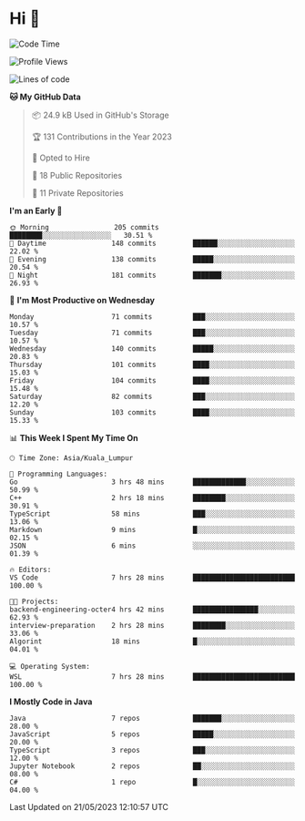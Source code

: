 <h1>Hi 👋</h1>

<!--START_SECTION:waka-->
![Code Time](http://img.shields.io/badge/Code%20Time-205%20hrs%2030%20mins-blue)

![Profile Views](http://img.shields.io/badge/Profile%20Views-31-blue)

![Lines of code](https://img.shields.io/badge/From%20Hello%20World%20I%27ve%20Written-620.4%20thousand%20lines%20of%20code-blue)

**🐱 My GitHub Data** 

> 📦 24.9 kB Used in GitHub's Storage 
 > 
> 🏆 131 Contributions in the Year 2023
 > 
> 💼 Opted to Hire
 > 
> 📜 18 Public Repositories 
 > 
> 🔑 11 Private Repositories 
 > 
**I'm an Early 🐤** 

```text
🌞 Morning                205 commits         ████████░░░░░░░░░░░░░░░░░   30.51 % 
🌆 Daytime                148 commits         ██████░░░░░░░░░░░░░░░░░░░   22.02 % 
🌃 Evening                138 commits         █████░░░░░░░░░░░░░░░░░░░░   20.54 % 
🌙 Night                  181 commits         ███████░░░░░░░░░░░░░░░░░░   26.93 % 
```
📅 **I'm Most Productive on Wednesday** 

```text
Monday                   71 commits          ███░░░░░░░░░░░░░░░░░░░░░░   10.57 % 
Tuesday                  71 commits          ███░░░░░░░░░░░░░░░░░░░░░░   10.57 % 
Wednesday                140 commits         █████░░░░░░░░░░░░░░░░░░░░   20.83 % 
Thursday                 101 commits         ████░░░░░░░░░░░░░░░░░░░░░   15.03 % 
Friday                   104 commits         ████░░░░░░░░░░░░░░░░░░░░░   15.48 % 
Saturday                 82 commits          ███░░░░░░░░░░░░░░░░░░░░░░   12.20 % 
Sunday                   103 commits         ████░░░░░░░░░░░░░░░░░░░░░   15.33 % 
```


📊 **This Week I Spent My Time On** 

```text
🕑︎ Time Zone: Asia/Kuala_Lumpur

💬 Programming Languages: 
Go                       3 hrs 48 mins       █████████████░░░░░░░░░░░░   50.99 % 
C++                      2 hrs 18 mins       ████████░░░░░░░░░░░░░░░░░   30.91 % 
TypeScript               58 mins             ███░░░░░░░░░░░░░░░░░░░░░░   13.06 % 
Markdown                 9 mins              █░░░░░░░░░░░░░░░░░░░░░░░░   02.15 % 
JSON                     6 mins              ░░░░░░░░░░░░░░░░░░░░░░░░░   01.39 % 

🔥 Editors: 
VS Code                  7 hrs 28 mins       █████████████████████████   100.00 % 

🐱‍💻 Projects: 
backend-engineering-octer4 hrs 42 mins       ████████████████░░░░░░░░░   62.93 % 
interview-preparation    2 hrs 28 mins       ████████░░░░░░░░░░░░░░░░░   33.06 % 
Algorint                 18 mins             █░░░░░░░░░░░░░░░░░░░░░░░░   04.01 % 

💻 Operating System: 
WSL                      7 hrs 28 mins       █████████████████████████   100.00 % 
```

**I Mostly Code in Java** 

```text
Java                     7 repos             ███████░░░░░░░░░░░░░░░░░░   28.00 % 
JavaScript               5 repos             █████░░░░░░░░░░░░░░░░░░░░   20.00 % 
TypeScript               3 repos             ███░░░░░░░░░░░░░░░░░░░░░░   12.00 % 
Jupyter Notebook         2 repos             ██░░░░░░░░░░░░░░░░░░░░░░░   08.00 % 
C#                       1 repo              █░░░░░░░░░░░░░░░░░░░░░░░░   04.00 % 
```




 Last Updated on 21/05/2023 12:10:57 UTC
<!--END_SECTION:waka-->
